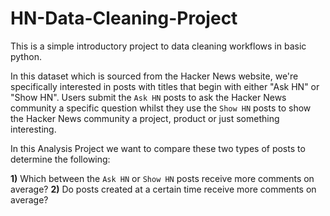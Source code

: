 # HN-Data-Cleaning-Project
This is a simple introductory project to data cleaning workflows in basic python.

In this dataset which is sourced from the Hacker News website, we're specifically interested in posts with titles that begin with either "Ask HN" or  "Show HN". Users submit the `Ask HN` posts to ask the Hacker News community a specific question whilst they use the `Show HN` posts to show the Hacker News community a project, product or just something interesting.

In this Analysis Project we want to compare these two types of posts to determine the following:

**1)** Which between the `Ask HN` or `Show HN` posts receive more comments on average?
**2)** Do posts created at a certain time receive more comments on average?

